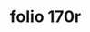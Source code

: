 ---
layout: edition
title: folio 170r
manuscript: Turin, Biblioteca Nazionale, MS N.III.19
sigla: T
iip: t170r.tif
milestone: 339
---